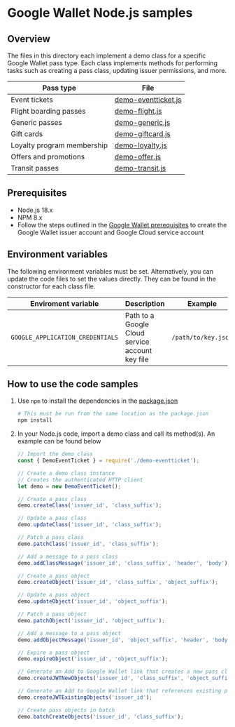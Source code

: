 # Google Wallet Node.js samples

## Overview

The files in this directory each implement a demo class for a specific Google
Wallet pass type. Each class implements methods for performing tasks such as
creating a pass class, updating issuer permissions, and more.

| Pass type                  | File                                         |
|----------------------------|----------------------------------------------|
| Event tickets              | [demo-eventticket.js](./demo-eventticket.js) |
| Flight boarding passes     | [demo-flight.js](./demo-flight.js)           |
| Generic passes             | [demo-generic.js](./demo-generic.js)         |
| Gift cards                 | [demo-giftcard.js](./demo-giftcard.js)       |
| Loyalty program membership | [demo-loyalty.js](./demo-loyalty.js)         |
| Offers and promotions      | [demo-offer.js](./demo-offer.js)             |
| Transit passes             | [demo-transit.js](./demo-transit.js)         |

## Prerequisites

*   Node.js 18.x
*   NPM 8.x
*   Follow the steps outlined in the
    [Google Wallet prerequisites](https://developers.google.com/wallet/generic/web/prerequisites)
    to create the Google Wallet issuer account and Google Cloud service account

## Environment variables

The following environment variables must be set. Alternatively, you can update
the code files to set the values directly. They can be found in the constructor
for each class file.

| Enviroment variable              | Description                                     | Example             |
|----------------------------------|-------------------------------------------------|---------------------|
| `GOOGLE_APPLICATION_CREDENTIALS` | Path to a Google Cloud service account key file | `/path/to/key.json` |

## How to use the code samples

1.  Use `npm` to install the dependencies in the [package.json](./package.json)

    ```bash
    # This must be run from the same location as the package.json
    npm install
    ```

2.  In your Node.js code, import a demo class and call its method(s). An example
    can be found below

    ```javascript
    // Import the demo class
    const { DemoEventTicket } = require('./demo-eventticket');

    // Create a demo class instance
    // Creates the authenticated HTTP client
    let demo = new DemoEventTicket();

    // Create a pass class
    demo.createClass('issuer_id', 'class_suffix');

    // Update a pass class
    demo.updateClass('issuer_id', 'class_suffix');

    // Patch a pass class
    demo.patchClass('issuer_id', 'class_suffix');

    // Add a message to a pass class
    demo.addClassMessage('issuer_id', 'class_suffix', 'header', 'body');

    // Create a pass object
    demo.createObject('issuer_id', 'class_suffix', 'object_suffix');

    // Update a pass object
    demo.updateObject('issuer_id', 'object_suffix');

    // Patch a pass object
    demo.patchObject('issuer_id', 'object_suffix');

    // Add a message to a pass object
    demo.addObjectMessage('issuer_id', 'object_suffix', 'header', 'body');

    // Expire a pass object
    demo.expireObject('issuer_id', 'object_suffix');

    // Generate an Add to Google Wallet link that creates a new pass class and object
    demo.createJWTNewObjects('issuer_id', 'class_suffix', 'object_suffix');

    // Generate an Add to Google Wallet link that references existing pass object(s)
    demo.createJWTExistingObjects('issuer_id');

    // Create pass objects in batch
    demo.batchCreateObjects('issuer_id', 'class_suffix');
    ```
